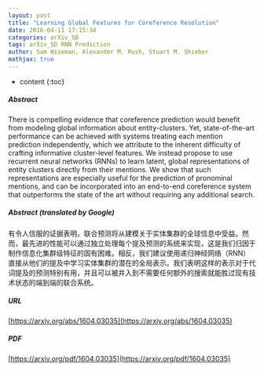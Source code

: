 ```yaml
---
layout: post
title: "Learning Global Features for Coreference Resolution"
date: 2016-04-11 17:15:34
categories: arXiv_SD
tags: arXiv_SD RNN Prediction
author: Sam Wiseman, Alexander M. Rush, Stuart M. Shieber
mathjax: true
---
```


* content
{:toc}

##### Abstract
There is compelling evidence that coreference prediction would benefit from modeling global information about entity-clusters. Yet, state-of-the-art performance can be achieved with systems treating each mention prediction independently, which we attribute to the inherent difficulty of crafting informative cluster-level features. We instead propose to use recurrent neural networks (RNNs) to learn latent, global representations of entity clusters directly from their mentions. We show that such representations are especially useful for the prediction of pronominal mentions, and can be incorporated into an end-to-end coreference system that outperforms the state of the art without requiring any additional search.

##### Abstract (translated by Google)
有令人信服的证据表明，联合预测将从建模关于实体集群的全球信息中受益。然而，最先进的性能可以通过独立处理每个提及预测的系统来实现，这是我们归因于制作信息化集群级特征的固有困难。相反，我们建议使用递归神经网络（RNN）直接从他们的提及中学习实体集群的潜在的全局表示。我们表明这样的表示对于代词提及的预测特别有用，并且可以被并入到不需要任何额外的搜索就能胜过现有技术状态的端到端的联合系统。

##### URL
[https://arxiv.org/abs/1604.03035](https://arxiv.org/abs/1604.03035)

##### PDF
[https://arxiv.org/pdf/1604.03035](https://arxiv.org/pdf/1604.03035)

